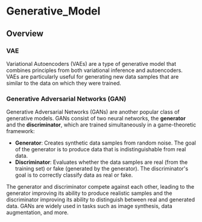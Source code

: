# Generative_Model

## Overview

### VAE
Variational Autoencoders (VAEs) are a type of generative model that combines principles from both variational inference and autoencoders. VAEs are particularly useful for generating new data samples that are similar to the data on which they were trained.

### Generative Adversarial Networks (GAN)

Generative Adversarial Networks (GANs) are another popular class of generative models. GANs consist of two neural networks, the **generator** and the **discriminator**, which are trained simultaneously in a game-theoretic framework:

- **Generator**: Creates synthetic data samples from random noise. The goal of the generator is to produce data that is indistinguishable from real data.
- **Discriminator**: Evaluates whether the data samples are real (from the training set) or fake (generated by the generator). The discriminator's goal is to correctly classify data as real or fake.

The generator and discriminator compete against each other, leading to the generator improving its ability to produce realistic samples and the discriminator improving its ability to distinguish between real and generated data. GANs are widely used in tasks such as image synthesis, data augmentation, and more.
